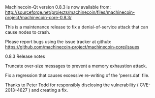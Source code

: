 Machinecoin-Qt version 0.8.3 is now available from:
  http://sourceforge.net/projects/machinecoin/files/machinecoin-project/machinecoin-core-0.8.3/

This is a maintenance release to fix a denial-of-service attack that
can cause nodes to crash.

Please report bugs using the issue tracker at github:
  https://github.com/machinecoin-project/machinecoin-core/issues

0.8.3 Release notes

Truncate over-size messages to prevent a memory exhaustion attack.

Fix a regression that causes excessive re-writing of the 'peers.dat' file.


Thanks to Peter Todd for responsibly disclosing the vulnerability
( CVE-2013-4627 ) and creating a fix.
